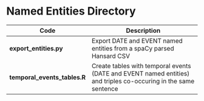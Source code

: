 # Named Entities Directory

| Code | Description |
| --- | --- |
| **export_entities.py** | Export DATE and EVENT named entities from a spaCy parsed Hansard CSV |
| **temporal_events_tables.R** | Create tables with temporal events (DATE and EVENT named entities) and triples co-occuring in the same sentence |
